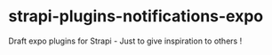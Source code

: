 # strapi-plugins-notifications-expo
Draft expo plugins for Strapi - Just to give inspiration to others !
